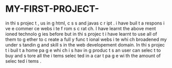 # MY-FIRST-PROJECT-

in thi s projec t , us in g html, c s s and javas c r ipt . i have
buil t a respons i ve e commer ce webs i te f rom s c rat ch.
I have learnt the above ment ioned technolo g ies
before but in thi s projec t i have learnt to use all of
them to g ether to c reate a full y func t ional webs i te
whi ch broadened my under s tandin g and skill s in the
web developement domain. In thi s projec t i buil t a
home pa g e whi ch i s hav in g produc t s an user can
selec t to buy and s tore all the i tems selec ted in a
car t pa g e wi th the amount of selec ted i tems .
